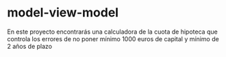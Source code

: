 # model-view-model
 

En este proyecto encontrarás una calculadora de la cuota de hipoteca que controla los errores de no poner mínimo 1000 euros de capital y mínimo de 2 años de plazo